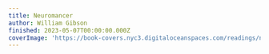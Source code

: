 ```yaml
---
title: Neuromancer
author: William Gibson
finished: 2023-05-07T00:00:00.000Z
coverImage: 'https://book-covers.nyc3.digitaloceanspaces.com/readings/neuromancer-02.jpg'
---
```


